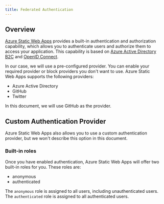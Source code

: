 ```yaml
---
title: Federated Authentication
---
```


## Overview

[Azure Static Web Apps](https://learn.microsoft.com/azure/static-web-apps/authentication-authorization) provides a built-in authentication and authorization capability, which allows you to authenticate users and authorize them to access your application. This capability is based on [Azure Active Directory B2C](https://docs.microsoft.com/en-us/azure/active-directory-b2c/overview) and [OpenID Connect](https://docs.microsoft.com/en-us/azure/active-directory-b2c/overview).

In our case, we will use a pre-configured provider. You can enable your required provider or block providers you don't want to use. Azure Static Web Apps supports the following providers:

- Azure Active Directory
- GitHub
- Twitter

In this document, we will use GitHub as the provider.

## Custom Authentication Provider

Azure Static Web Apps also allows you to use a custom authentication provider, but we won't describe this option in this document.

### Built-in roles

Once you have enabled authentication, Azure Static Web Apps will offer two built-in roles for you. These roles are:

- anonymous
- authenticated

The `anonymous` role is assigned to all users, including unauthenticated users. The `authenticated` role is assigned to all authenticated users.
